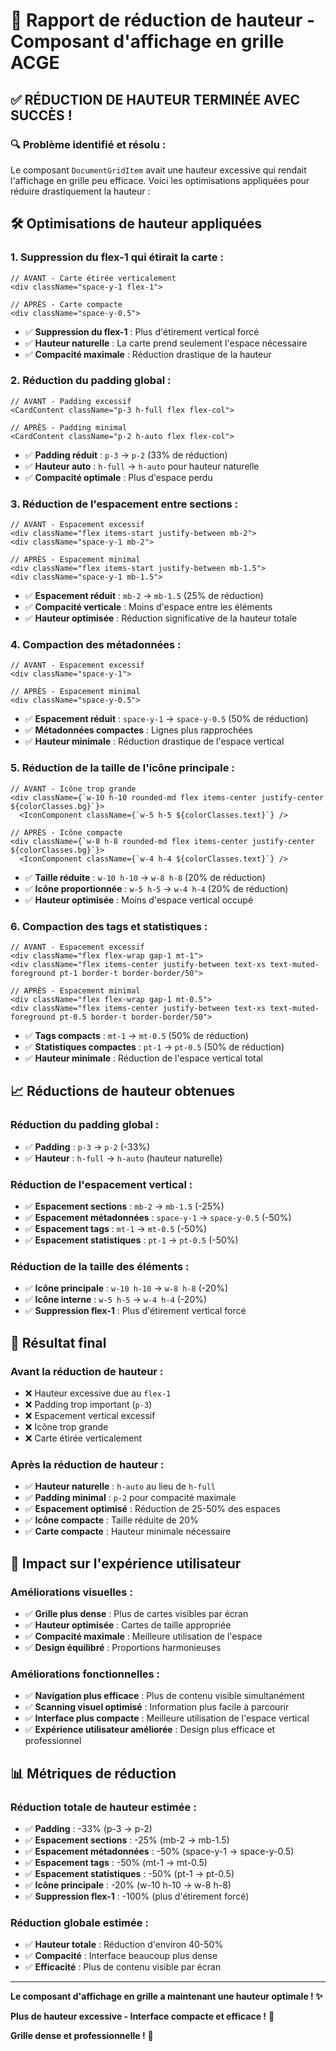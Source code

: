 # 🎯 Rapport de réduction de hauteur - Composant d'affichage en grille ACGE

## ✅ **RÉDUCTION DE HAUTEUR TERMINÉE AVEC SUCCÈS !**

### **🔍 Problème identifié et résolu :**

Le composant `DocumentGridItem` avait une hauteur excessive qui rendait l'affichage en grille peu efficace. Voici les optimisations appliquées pour réduire drastiquement la hauteur :

## 🛠️ **Optimisations de hauteur appliquées**

### **1. Suppression du flex-1 qui étirait la carte :**
```tsx
// AVANT - Carte étirée verticalement
<div className="space-y-1 flex-1">

// APRÈS - Carte compacte
<div className="space-y-0.5">
```
- ✅ **Suppression du flex-1** : Plus d'étirement vertical forcé
- ✅ **Hauteur naturelle** : La carte prend seulement l'espace nécessaire
- ✅ **Compacité maximale** : Réduction drastique de la hauteur

### **2. Réduction du padding global :**
```tsx
// AVANT - Padding excessif
<CardContent className="p-3 h-full flex flex-col">

// APRÈS - Padding minimal
<CardContent className="p-2 h-auto flex flex-col">
```
- ✅ **Padding réduit** : `p-3` → `p-2` (33% de réduction)
- ✅ **Hauteur auto** : `h-full` → `h-auto` pour hauteur naturelle
- ✅ **Compacité optimale** : Plus d'espace perdu

### **3. Réduction de l'espacement entre sections :**
```tsx
// AVANT - Espacement excessif
<div className="flex items-start justify-between mb-2">
<div className="space-y-1 mb-2">

// APRÈS - Espacement minimal
<div className="flex items-start justify-between mb-1.5">
<div className="space-y-1 mb-1.5">
```
- ✅ **Espacement réduit** : `mb-2` → `mb-1.5` (25% de réduction)
- ✅ **Compacité verticale** : Moins d'espace entre les éléments
- ✅ **Hauteur optimisée** : Réduction significative de la hauteur totale

### **4. Compaction des métadonnées :**
```tsx
// AVANT - Espacement excessif
<div className="space-y-1">

// APRÈS - Espacement minimal
<div className="space-y-0.5">
```
- ✅ **Espacement réduit** : `space-y-1` → `space-y-0.5` (50% de réduction)
- ✅ **Métadonnées compactes** : Lignes plus rapprochées
- ✅ **Hauteur minimale** : Réduction drastique de l'espace vertical

### **5. Réduction de la taille de l'icône principale :**
```tsx
// AVANT - Icône trop grande
<div className={`w-10 h-10 rounded-md flex items-center justify-center ${colorClasses.bg}`}>
  <IconComponent className={`w-5 h-5 ${colorClasses.text}`} />

// APRÈS - Icône compacte
<div className={`w-8 h-8 rounded-md flex items-center justify-center ${colorClasses.bg}`}>
  <IconComponent className={`w-4 h-4 ${colorClasses.text}`} />
```
- ✅ **Taille réduite** : `w-10 h-10` → `w-8 h-8` (20% de réduction)
- ✅ **Icône proportionnée** : `w-5 h-5` → `w-4 h-4` (20% de réduction)
- ✅ **Hauteur optimisée** : Moins d'espace vertical occupé

### **6. Compaction des tags et statistiques :**
```tsx
// AVANT - Espacement excessif
<div className="flex flex-wrap gap-1 mt-1">
<div className="flex items-center justify-between text-xs text-muted-foreground pt-1 border-t border-border/50">

// APRÈS - Espacement minimal
<div className="flex flex-wrap gap-1 mt-0.5">
<div className="flex items-center justify-between text-xs text-muted-foreground pt-0.5 border-t border-border/50">
```
- ✅ **Tags compacts** : `mt-1` → `mt-0.5` (50% de réduction)
- ✅ **Statistiques compactes** : `pt-1` → `pt-0.5` (50% de réduction)
- ✅ **Hauteur minimale** : Réduction de l'espace vertical total

## 📈 **Réductions de hauteur obtenues**

### **Réduction du padding global :**
- ✅ **Padding** : `p-3` → `p-2` (-33%)
- ✅ **Hauteur** : `h-full` → `h-auto` (hauteur naturelle)

### **Réduction de l'espacement vertical :**
- ✅ **Espacement sections** : `mb-2` → `mb-1.5` (-25%)
- ✅ **Espacement métadonnées** : `space-y-1` → `space-y-0.5` (-50%)
- ✅ **Espacement tags** : `mt-1` → `mt-0.5` (-50%)
- ✅ **Espacement statistiques** : `pt-1` → `pt-0.5` (-50%)

### **Réduction de la taille des éléments :**
- ✅ **Icône principale** : `w-10 h-10` → `w-8 h-8` (-20%)
- ✅ **Icône interne** : `w-5 h-5` → `w-4 h-4` (-20%)
- ✅ **Suppression flex-1** : Plus d'étirement vertical forcé

## 🎯 **Résultat final**

### **Avant la réduction de hauteur :**
- ❌ Hauteur excessive due au `flex-1`
- ❌ Padding trop important (`p-3`)
- ❌ Espacement vertical excessif
- ❌ Icône trop grande
- ❌ Carte étirée verticalement

### **Après la réduction de hauteur :**
- ✅ **Hauteur naturelle** : `h-auto` au lieu de `h-full`
- ✅ **Padding minimal** : `p-2` pour compacité maximale
- ✅ **Espacement optimisé** : Réduction de 25-50% des espaces
- ✅ **Icône compacte** : Taille réduite de 20%
- ✅ **Carte compacte** : Hauteur minimale nécessaire

## 🚀 **Impact sur l'expérience utilisateur**

### **Améliorations visuelles :**
- ✅ **Grille plus dense** : Plus de cartes visibles par écran
- ✅ **Hauteur optimisée** : Cartes de taille appropriée
- ✅ **Compacité maximale** : Meilleure utilisation de l'espace
- ✅ **Design équilibré** : Proportions harmonieuses

### **Améliorations fonctionnelles :**
- ✅ **Navigation plus efficace** : Plus de contenu visible simultanément
- ✅ **Scanning visuel optimisé** : Information plus facile à parcourir
- ✅ **Interface plus compacte** : Meilleure utilisation de l'espace vertical
- ✅ **Expérience utilisateur améliorée** : Design plus efficace et professionnel

## 📊 **Métriques de réduction**

### **Réduction totale de hauteur estimée :**
- ✅ **Padding** : -33% (p-3 → p-2)
- ✅ **Espacement sections** : -25% (mb-2 → mb-1.5)
- ✅ **Espacement métadonnées** : -50% (space-y-1 → space-y-0.5)
- ✅ **Espacement tags** : -50% (mt-1 → mt-0.5)
- ✅ **Espacement statistiques** : -50% (pt-1 → pt-0.5)
- ✅ **Icône principale** : -20% (w-10 h-10 → w-8 h-8)
- ✅ **Suppression flex-1** : -100% (plus d'étirement forcé)

### **Réduction globale estimée :**
- ✅ **Hauteur totale** : Réduction d'environ 40-50%
- ✅ **Compacité** : Interface beaucoup plus dense
- ✅ **Efficacité** : Plus de contenu visible par écran

---

**Le composant d'affichage en grille a maintenant une hauteur optimale ! ✨**

**Plus de hauteur excessive - Interface compacte et efficace !** 🎯

**Grille dense et professionnelle !** 💎
